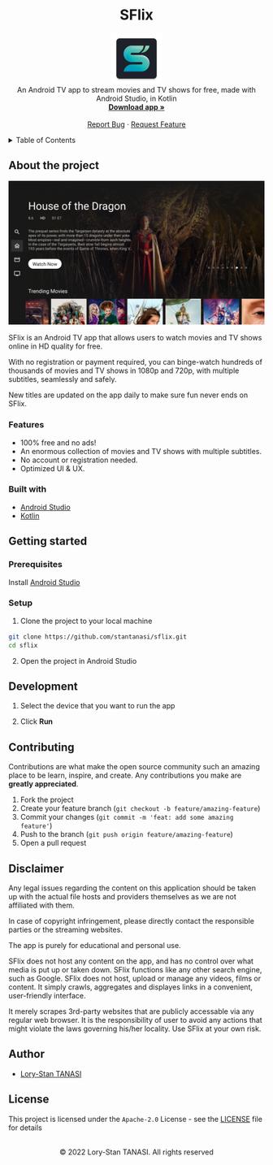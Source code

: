 <h1 align="center">SFlix</h1>

<p align="center">
  <img src="./app/src/main/res/mipmap-xxxhdpi/ic_launcher.png" height="100px" />
  <br />
  An Android TV app to stream movies and TV shows for free, made with Android Studio, in Kotlin
  <br />
  <a href="https://github.com/stantanasi/sflix/releases">
    <strong>Download app »</strong>
  </a>
  <br />
  <br />
  <a href="https://github.com/stantanasi/sflix/issues">Report Bug</a>
  ·
  <a href="https://github.com/stantanasi/sflix/issues">Request Feature</a>
</p>

<details>
  <summary>Table of Contents</summary>

  * [About the project](#about-the-project)
    * [Features](#features)
    * [Built with](#built-with)
  * [Getting started](#getting-started)
    * [Prerequisites](#prerequisites)
    * [Setup](#setup)
  * [Development](#development)
  * [Contributing](#contributing)
  * [Disclaimer](#disclaimer)
  * [Author](#author)
  * [License](#license)
</details>

## About the project

<p align="center">
  <img src="./app/src/main/res/drawable/screenshot.png" alt="SFlix Preview">
</p>

SFlix is an Android TV app that allows users to watch movies and TV shows online in HD quality for free.

With no registration or payment required, you can binge-watch hundreds of thousands of movies and TV shows in 1080p and 720p, with multiple subtitles, seamlessly and safely. 

New titles are updated on the app daily to make sure fun never ends on SFlix.

### Features

- 100% free and no ads!
- An enormous collection of movies and TV shows with multiple subtitles.
- No account or registration needed.
- Optimized UI & UX.

### Built with

- [Android Studio](https://developer.android.com/studio)
- [Kotlin](https://kotlinlang.org/)


## Getting started

### Prerequisites

Install [Android Studio](https://developer.android.com/studio)

### Setup

1. Clone the project to your local machine

```bash
git clone https://github.com/stantanasi/sflix.git
cd sflix
```

2. Open the project in Android Studio

## Development

1. Select the device that you want to run the app

2. Click **Run**

## Contributing

Contributions are what make the open source community such an amazing place to be learn, inspire, and create. Any contributions you make are **greatly appreciated**.

1. Fork the project
2. Create your feature branch (`git checkout -b feature/amazing-feature`)
3. Commit your changes (`git commit -m 'feat: add some amazing feature'`)
4. Push to the branch (`git push origin feature/amazing-feature`)
5. Open a pull request

## Disclaimer

Any legal issues regarding the content on this application should be taken up with the actual file hosts and providers themselves as we are not affiliated with them.

In case of copyright infringement, please directly contact the responsible parties or the streaming websites.

The app is purely for educational and personal use.

SFlix does not host any content on the app, and has no control over what media is put up or taken down. SFlix functions like any other search engine, such as Google. SFlix does not host, upload or manage any videos, films or content. It simply crawls, aggregates and displayes links in a convenient, user-friendly interface.

It merely scrapes 3rd-party websites that are publicly accessable via any regular web browser. It is the responsibility of user to avoid any actions that might violate the laws governing his/her locality. Use SFlix at your own risk.

## Author

- [Lory-Stan TANASI](https://github.com/stantanasi)

## License

This project is licensed under the `Apache-2.0` License - see the [LICENSE](LICENSE) file for details

<p align="center">
  <br />
  © 2022 Lory-Stan TANASI. All rights reserved
</p>
